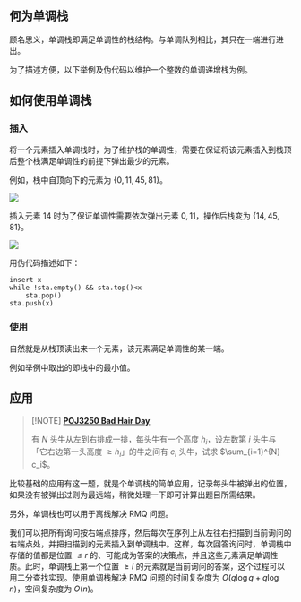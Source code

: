 ## 何为单调栈

顾名思义，单调栈即满足单调性的栈结构。与单调队列相比，其只在一端进行进出。

为了描述方便，以下举例及伪代码以维护一个整数的单调递增栈为例。

## 如何使用单调栈

### 插入

将一个元素插入单调栈时，为了维护栈的单调性，需要在保证将该元素插入到栈顶后整个栈满足单调性的前提下弹出最少的元素。

例如，栈中自顶向下的元素为 $\{0,11,45,81\}$。

![](images/monotonous-stack-before.svg)

插入元素 $14$ 时为了保证单调性需要依次弹出元素 $0,11$，操作后栈变为 $\{14,45,81\}$。

![](images/monotonous-stack-after.svg)

用伪代码描述如下：

```text
insert x
while !sta.empty() && sta.top()<x
    sta.pop()
sta.push(x)
```

### 使用

自然就是从栈顶读出来一个元素，该元素满足单调性的某一端。

例如举例中取出的即栈中的最小值。

## 应用

> [!NOTE] **[POJ3250 Bad Hair Day](http://poj.org/problem?id=3250)**
> 
> 有 $N$ 头牛从左到右排成一排，每头牛有一个高度 $h_i$，设左数第 $i$ 头牛与「它右边第一头高度 $≥h_i$」的牛之间有 $c_i$ 头牛，试求 $\sum_{i=1}^{N} c_i$。

比较基础的应用有这一题，就是个单调栈的简单应用，记录每头牛被弹出的位置，如果没有被弹出过则为最远端，稍微处理一下即可计算出题目所需结果。

另外，单调栈也可以用于离线解决 RMQ 问题。

我们可以把所有询问按右端点排序，然后每次在序列上从左往右扫描到当前询问的右端点处，并把扫描到的元素插入到单调栈中。这样，每次回答询问时，单调栈中存储的值都是位置 $\le r$ 的、可能成为答案的决策点，并且这些元素满足单调性质。此时，单调栈上第一个位置 $\ge l$ 的元素就是当前询问的答案，这个过程可以用二分查找实现。使用单调栈解决 RMQ 问题的时间复杂度为 $O(q\log q + q\log n)$，空间复杂度为 $O(n)$。
